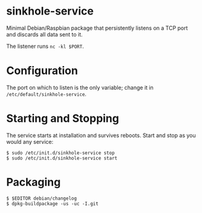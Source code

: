 # sinkhole-service

Minimal Debian/Raspbian package that persistently listens on a TCP port and
discards all data sent to it.

The listener runs `nc -kl $PORT`.

# Configuration

The port on which to listen is the only variable; change it in `/etc/default/sinkhole-service`.

# Starting and Stopping

The service starts at installation and survives reboots.  Start and stop as you would any service:

    $ sudo /etc/init.d/sinkhole-service stop
    $ sudo /etc/init.d/sinkhole-service start

# Packaging

    $ $EDITOR debian/changelog
    $ dpkg-buildpackage -us -uc -I.git
